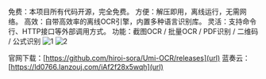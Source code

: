 免费：本项目所有代码开源，完全免费。
方便：解压即用，离线运行，无需网络。
高效：自带高效率的离线OCR引擎，内置多种语言识别库。
灵活：支持命令行、HTTP接口等外部调用方式。
功能：截图OCR / 批量OCR / PDF识别 / 二维码 / 公式识别
![1](https://github.com/user-attachments/assets/492454b6-0b8f-472e-9a73-9b8416135816)
![2](https://github.com/user-attachments/assets/67075280-e860-41c3-8575-0e801712f1c7)

官网下载：[https://github.com/hiroi-sora/Umi-OCR/releases](url)
蓝奏云：[https://ld0766.lanzouj.com/iAf2f28x5wqh](url)

